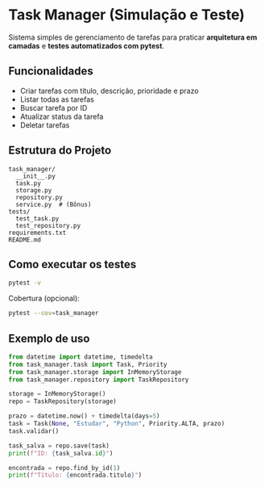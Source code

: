 
# Task Manager (Simulação e Teste)

Sistema simples de gerenciamento de tarefas para praticar **arquitetura em camadas** e **testes automatizados com pytest**.

## Funcionalidades
- Criar tarefas com título, descrição, prioridade e prazo
- Listar todas as tarefas
- Buscar tarefa por ID
- Atualizar status da tarefa
- Deletar tarefas

## Estrutura do Projeto
```
task_manager/
  __init__.py
  task.py
  storage.py
  repository.py
  service.py  # (Bônus)
tests/
  test_task.py
  test_repository.py
requirements.txt
README.md
```
## Como executar os testes
```bash
pytest -v
```
Cobertura (opcional):
```bash
pytest --cov=task_manager
```

## Exemplo de uso
```python
from datetime import datetime, timedelta
from task_manager.task import Task, Priority
from task_manager.storage import InMemoryStorage
from task_manager.repository import TaskRepository

storage = InMemoryStorage()
repo = TaskRepository(storage)

prazo = datetime.now() + timedelta(days=5)
task = Task(None, "Estudar", "Python", Priority.ALTA, prazo)
task.validar()

task_salva = repo.save(task)
print(f"ID: {task_salva.id}")

encontrada = repo.find_by_id(1)
print(f"Título: {encontrada.titulo}")
```
